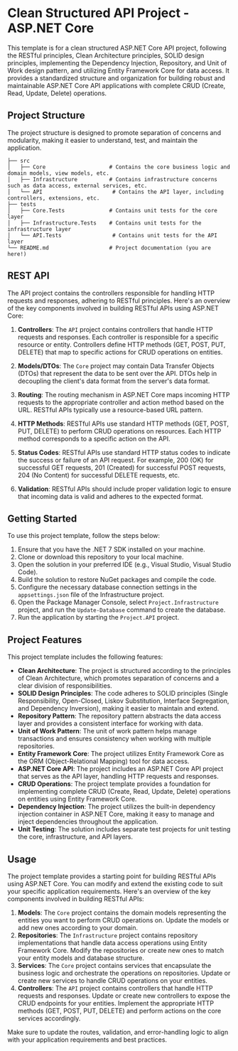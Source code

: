 # Clean Structured API Project - ASP.NET Core

This template is for a clean structured ASP.NET Core API project, following the RESTful principles, Clean Architecture principles, SOLID design principles, implementing the Dependency Injection, Repository, and Unit of Work design pattern, and utilizing Entity Framework Core for data access. It provides a standardized structure and organization for building robust and maintainable ASP.NET Core API applications with complete CRUD (Create, Read, Update, Delete) operations.


## Project Structure

The project structure is designed to promote separation of concerns and modularity, making it easier to understand, test, and maintain the application.

```
├── src
│   ├── Core                    # Contains the core business logic and domain models, view models, etc.
│   ├── Infrastructure          # Contains infrastructure concerns such as data access, external services, etc.
│   └── API                      # Contains the API layer, including controllers, extensions, etc.
├── tests
│   ├── Core.Tests              # Contains unit tests for the core layer
│   ├── Infrastructure.Tests    # Contains unit tests for the infrastructure layer
│   └── API.Tests                # Contains unit tests for the API layer
└── README.md                   # Project documentation (you are here!)
```

## REST API

The API project contains the controllers responsible for handling HTTP requests and responses, adhering to RESTful principles. Here's an overview of the key components involved in building RESTful APIs using ASP.NET Core:

1. **Controllers**: The `API` project contains controllers that handle HTTP requests and responses. Each controller is responsible for a specific resource or entity. Controllers define HTTP methods (GET, POST, PUT, DELETE) that map to specific actions for CRUD operations on entities.

2. **Models/DTOs**: The `Core` project may contain Data Transfer Objects (DTOs) that represent the data to be sent over the API. DTOs help in decoupling the client's data format from the server's data format.

3. **Routing**: The routing mechanism in ASP.NET Core maps incoming HTTP requests to the appropriate controller and action method based on the URL. RESTful APIs typically use a resource-based URL pattern.

4. **HTTP Methods**: RESTful APIs use standard HTTP methods (GET, POST, PUT, DELETE) to perform CRUD operations on resources. Each HTTP method corresponds to a specific action on the API.

5. **Status Codes**: RESTful APIs use standard HTTP status codes to indicate the success or failure of an API request. For example, 200 (OK) for successful GET requests, 201 (Created) for successful POST requests, 204 (No Content) for successful DELETE requests, etc.

6. **Validation**: RESTful APIs should include proper validation logic to ensure that incoming data is valid and adheres to the expected format.

## Getting Started

To use this project template, follow the steps below:

1. Ensure that you have the .NET 7 SDK installed on your machine.
2. Clone or download this repository to your local machine.
3. Open the solution in your preferred IDE (e.g., Visual Studio, Visual Studio Code).
4. Build the solution to restore NuGet packages and compile the code.
5. Configure the necessary database connection settings in the `appsettings.json` file of the Infrastructure project.
6. Open the Package Manager Console, select `Project.Infrastructure` project, and run the `Update-Database` command to create the database.
7. Run the application by starting the `Project.API` project.

## Project Features

This project template includes the following features:

- **Clean Architecture**: The project is structured according to the principles of Clean Architecture, which promotes separation of concerns and a clear division of responsibilities.
- **SOLID Design Principles**: The code adheres to SOLID principles (Single Responsibility, Open-Closed, Liskov Substitution, Interface Segregation, and Dependency Inversion), making it easier to maintain and extend.
- **Repository Pattern**: The repository pattern abstracts the data access layer and provides a consistent interface for working with data.
- **Unit of Work Pattern**: The unit of work pattern helps manage transactions and ensures consistency when working with multiple repositories.
- **Entity Framework Core**: The project utilizes Entity Framework Core as the ORM (Object-Relational Mapping) tool for data access.
- **ASP.NET Core API**: The project includes an ASP.NET Core API project that serves as the API layer, handling HTTP requests and responses.
- **CRUD Operations**: The project template provides a foundation for implementing complete CRUD (Create, Read, Update, Delete) operations on entities using Entity Framework Core.
- **Dependency Injection**: The project utilizes the built-in dependency injection container in ASP.NET Core, making it easy to manage and inject dependencies throughout the application.
- **Unit Testing**: The solution includes separate test projects for unit testing the core, infrastructure, and API layers.

## Usage

The project template provides a starting point for building RESTful APIs using ASP.NET Core. You can modify and extend the existing code to suit your specific application requirements. Here's an overview of the key components involved in building RESTful APIs:

1. **Models**: The `Core` project contains the domain models representing the entities you want to perform CRUD operations on. Update the models or add new ones according to your domain.
2. **Repositories**: The `Infrastructure` project contains repository implementations that handle data access operations using Entity Framework Core. Modify the repositories or create new ones to match your entity models and database structure.
3. **Services**: The `Core` project contains services that encapsulate the business logic and orchestrate the operations on repositories. Update or create new services to handle CRUD operations on your entities.
4. **Controllers**: The `API` project contains controllers that handle HTTP requests and responses. Update or create new controllers to expose the CRUD endpoints for your entities. Implement the appropriate HTTP methods (GET, POST, PUT, DELETE) and perform actions on the core services accordingly.

Make sure to update the routes, validation, and error-handling logic to align with your application requirements and best practices.


